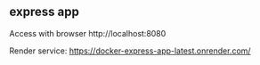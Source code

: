 ## express app

Access with browser http://localhost:8080

Render service: https://docker-express-app-latest.onrender.com/
